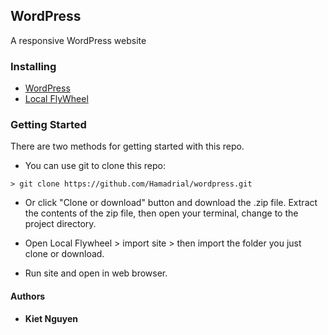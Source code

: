 ## WordPress

A responsive WordPress website

### Installing
* [WordPress](https://wordpress.org/)
* [Local FlyWheel](https://local.getflywheel.com/)

### Getting Started

There are two methods for getting started with this repo.

* You can use git to clone this repo:
```
> git clone https://github.com/Hamadrial/wordpress.git
```

* Or click "Clone or download" button and download the .zip file.  Extract the contents of the zip file, then open your terminal, change to the project directory.

* Open Local Flywheel > import site > then import the folder you just clone or download.

* Run site and open in web browser.


#### Authors

* **Kiet Nguyen**
